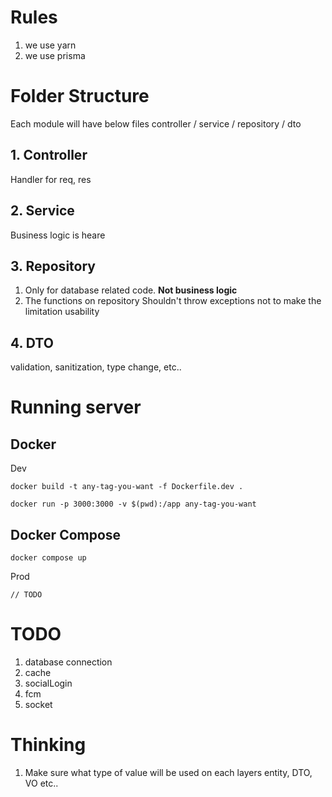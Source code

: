 # Rules
1. we use yarn
2. we use prisma

# Folder Structure
Each module will have below files
controller / service / repository / dto

## 1. Controller
Handler for req, res

## 2. Service
Business logic is heare

## 3. Repository
1. Only for database related code. **Not business logic**
2. The functions on repository Shouldn't throw exceptions not to make the limitation usability

## 4. DTO
validation, sanitization, type change, etc..

# Running server
## Docker
Dev
```
docker build -t any-tag-you-want -f Dockerfile.dev . 

docker run -p 3000:3000 -v $(pwd):/app any-tag-you-want
```

## Docker Compose
```
docker compose up
```

Prod
```
// TODO
```

# TODO
1. database connection
2. cache
3. socialLogin
4. fcm
5. socket


# Thinking
1. Make sure what type of value will be used on each layers
entity, DTO, VO etc..